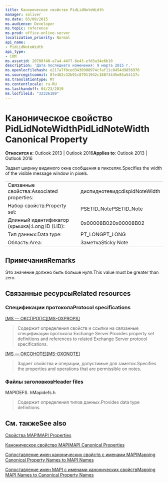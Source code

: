 ```yaml
---
title: Каноническое свойство PidLidNoteWidth
manager: soliver
ms.date: 03/09/2015
ms.audience: Developer
ms.topic: reference
ms.prod: office-online-server
localization_priority: Normal
api_name:
- PidLidNoteWidth
api_type:
- COM
ms.assetid: 20788f40-a7a4-44f7-8e43-efd3a34e6b10
description: 'Дата последнего изменения: 9 марта 2015 г.'
ms.openlocfilehash: e217a7f8ced3438908974cfaf11c0454d9856976
ms.sourcegitcommit: 8fe462c32b91c87911942c188f3445e85a54137c
ms.translationtype: MT
ms.contentlocale: ru-RU
ms.lasthandoff: 04/23/2019
ms.locfileid: "32326189"
---
```

# <a name="pidlidnotewidth-canonical-property"></a><span data-ttu-id="9520f-103">Каноническое свойство PidLidNoteWidth</span><span class="sxs-lookup"><span data-stu-id="9520f-103">PidLidNoteWidth Canonical Property</span></span>

  
  
<span data-ttu-id="9520f-104">**Относится к**: Outlook 2013 | Outlook 2016</span><span class="sxs-lookup"><span data-stu-id="9520f-104">**Applies to**: Outlook 2013 | Outlook 2016</span></span> 
  
<span data-ttu-id="9520f-105">Задает ширину видимого окна сообщения в пикселях.</span><span class="sxs-lookup"><span data-stu-id="9520f-105">Specifies the width of the visible message window in pixels.</span></span> 
  
|||
|:-----|:-----|
|<span data-ttu-id="9520f-106">Связанные свойства:</span><span class="sxs-lookup"><span data-stu-id="9520f-106">Associated properties:</span></span>  <br/> |<span data-ttu-id="9520f-107">диспиднотевидс</span><span class="sxs-lookup"><span data-stu-id="9520f-107">dispidNoteWidth</span></span>  <br/> |
|<span data-ttu-id="9520f-108">Набор свойств:</span><span class="sxs-lookup"><span data-stu-id="9520f-108">Property set:</span></span>  <br/> |<span data-ttu-id="9520f-109">PSETID_Note</span><span class="sxs-lookup"><span data-stu-id="9520f-109">PSETID_Note</span></span>  <br/> |
|<span data-ttu-id="9520f-110">Длинный идентификатор (крышка):</span><span class="sxs-lookup"><span data-stu-id="9520f-110">Long ID (LID):</span></span>  <br/> |<span data-ttu-id="9520f-111">0x00008B02</span><span class="sxs-lookup"><span data-stu-id="9520f-111">0x00008B02</span></span>  <br/> |
|<span data-ttu-id="9520f-112">Тип данных:</span><span class="sxs-lookup"><span data-stu-id="9520f-112">Data type:</span></span>  <br/> |<span data-ttu-id="9520f-113">PT_LONG</span><span class="sxs-lookup"><span data-stu-id="9520f-113">PT_LONG</span></span>  <br/> |
|<span data-ttu-id="9520f-114">Область:</span><span class="sxs-lookup"><span data-stu-id="9520f-114">Area:</span></span>  <br/> |<span data-ttu-id="9520f-115">Заметка</span><span class="sxs-lookup"><span data-stu-id="9520f-115">Sticky Note</span></span>  <br/> |
   
## <a name="remarks"></a><span data-ttu-id="9520f-116">Примечания</span><span class="sxs-lookup"><span data-stu-id="9520f-116">Remarks</span></span>

<span data-ttu-id="9520f-117">Это значение должно быть больше нуля.</span><span class="sxs-lookup"><span data-stu-id="9520f-117">This value must be greater than zero.</span></span>
  
## <a name="related-resources"></a><span data-ttu-id="9520f-118">Связанные ресурсы</span><span class="sxs-lookup"><span data-stu-id="9520f-118">Related resources</span></span>

### <a name="protocol-specifications"></a><span data-ttu-id="9520f-119">Спецификации протокола</span><span class="sxs-lookup"><span data-stu-id="9520f-119">Protocol specifications</span></span>

<span data-ttu-id="9520f-120">[[MS — ОКСПРОПС]](https://msdn.microsoft.com/library/f6ab1613-aefe-447d-a49c-18217230b148%28Office.15%29.aspx)</span><span class="sxs-lookup"><span data-stu-id="9520f-120">[[MS-OXPROPS]](https://msdn.microsoft.com/library/f6ab1613-aefe-447d-a49c-18217230b148%28Office.15%29.aspx)</span></span>
  
> <span data-ttu-id="9520f-121">Содержит определения свойств и ссылки на связанные спецификации протокола Exchange Server.</span><span class="sxs-lookup"><span data-stu-id="9520f-121">Provides property set definitions and references to related Exchange Server protocol specifications.</span></span>
    
<span data-ttu-id="9520f-122">[[MS — ОКСОНОТЕ]](https://msdn.microsoft.com/library/6bf4ed7e-316c-4a3c-be27-5ec93e7ab39f%28Office.15%29.aspx)</span><span class="sxs-lookup"><span data-stu-id="9520f-122">[[MS-OXONOTE]](https://msdn.microsoft.com/library/6bf4ed7e-316c-4a3c-be27-5ec93e7ab39f%28Office.15%29.aspx)</span></span>
  
> <span data-ttu-id="9520f-123">Задает свойства и операции, допустимые для заметок.</span><span class="sxs-lookup"><span data-stu-id="9520f-123">Specifies the properties and operations that are permissible on notes.</span></span>
    
### <a name="header-files"></a><span data-ttu-id="9520f-124">Файлы заголовков</span><span class="sxs-lookup"><span data-stu-id="9520f-124">Header files</span></span>

<span data-ttu-id="9520f-125">MAPIDEFS. h</span><span class="sxs-lookup"><span data-stu-id="9520f-125">Mapidefs.h</span></span>
  
> <span data-ttu-id="9520f-126">Содержит определения типов данных.</span><span class="sxs-lookup"><span data-stu-id="9520f-126">Provides data type definitions.</span></span>
    
## <a name="see-also"></a><span data-ttu-id="9520f-127">См. также</span><span class="sxs-lookup"><span data-stu-id="9520f-127">See also</span></span>



[<span data-ttu-id="9520f-128">Свойства MAPI</span><span class="sxs-lookup"><span data-stu-id="9520f-128">MAPI Properties</span></span>](mapi-properties.md)
  
[<span data-ttu-id="9520f-129">Каноническое свойство MAPI</span><span class="sxs-lookup"><span data-stu-id="9520f-129">MAPI Canonical Properties</span></span>](mapi-canonical-properties.md)
  
[<span data-ttu-id="9520f-130">Сопоставление имен канонических свойств с именами MAPI</span><span class="sxs-lookup"><span data-stu-id="9520f-130">Mapping Canonical Property Names to MAPI Names</span></span>](mapping-canonical-property-names-to-mapi-names.md)
  
[<span data-ttu-id="9520f-131">Сопоставление имен MAPI с именами канонических свойств</span><span class="sxs-lookup"><span data-stu-id="9520f-131">Mapping MAPI Names to Canonical Property Names</span></span>](mapping-mapi-names-to-canonical-property-names.md)

